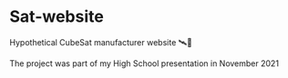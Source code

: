 # Sat-website
Hypothetical CubeSat manufacturer website 🛰️📡

The project was part of my High School presentation in November 2021
